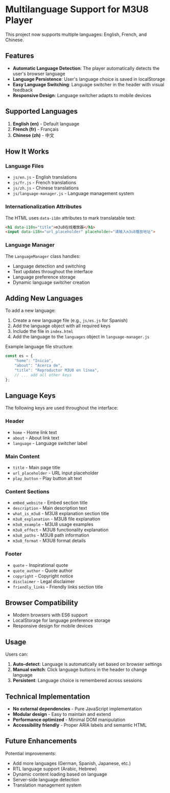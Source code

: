 # Multilanguage Support for M3U8 Player

This project now supports multiple languages: English, French, and Chinese.

## Features

- **Automatic Language Detection**: The player automatically detects the user's browser language
- **Language Persistence**: User's language choice is saved in localStorage
- **Easy Language Switching**: Language switcher in the header with visual feedback
- **Responsive Design**: Language switcher adapts to mobile devices

## Supported Languages

1. **English (en)** - Default language
2. **French (fr)** - Français
3. **Chinese (zh)** - 中文

## How It Works

### Language Files
- `js/en.js` - English translations
- `js/fr.js` - French translations  
- `js/zh.js` - Chinese translations
- `js/language-manager.js` - Language management system

### Internationalization Attributes
The HTML uses `data-i18n` attributes to mark translatable text:

```html
<h1 data-i18n="title">m3u8在线播放器</h1>
<input data-i18n="url_placeholder" placeholder="请输入m3u8播放地址">
```

### Language Manager
The `LanguageManager` class handles:
- Language detection and switching
- Text updates throughout the interface
- Language preference storage
- Dynamic language switcher creation

## Adding New Languages

To add a new language:

1. Create a new language file (e.g., `js/es.js` for Spanish)
2. Add the language object with all required keys
3. Include the file in `index.html`
4. Add the language to the `languages` object in `language-manager.js`

Example language file structure:
```javascript
const es = {
    "home": "Inicio",
    "about": "Acerca de",
    "title": "Reproductor M3U8 en línea",
    // ... add all other keys
};
```

## Language Keys

The following keys are used throughout the interface:

### Header
- `home` - Home link text
- `about` - About link text
- `language` - Language switcher label

### Main Content
- `title` - Main page title
- `url_placeholder` - URL input placeholder
- `play_button` - Play button alt text

### Content Sections
- `embed_website` - Embed section title
- `description` - Main description text
- `what_is_m3u8` - M3U8 explanation section title
- `m3u8_explanation` - M3U8 file explanation
- `m3u8_example` - M3U8 usage examples
- `m3u8_effect` - M3U8 functionality explanation
- `m3u8_paths` - M3U8 path information
- `m3u8_format` - M3U8 format details

### Footer
- `quote` - Inspirational quote
- `quote_author` - Quote author
- `copyright` - Copyright notice
- `disclaimer` - Legal disclaimer
- `friendly_links` - Friendly links section title

## Browser Compatibility

- Modern browsers with ES6 support
- LocalStorage for language preference storage
- Responsive design for mobile devices

## Usage

Users can:
1. **Auto-detect**: Language is automatically set based on browser settings
2. **Manual switch**: Click language buttons in the header to change language
3. **Persistent**: Language choice is remembered across sessions

## Technical Implementation

- **No external dependencies** - Pure JavaScript implementation
- **Modular design** - Easy to maintain and extend
- **Performance optimized** - Minimal DOM manipulation
- **Accessibility friendly** - Proper ARIA labels and semantic HTML

## Future Enhancements

Potential improvements:
- Add more languages (German, Spanish, Japanese, etc.)
- RTL language support (Arabic, Hebrew)
- Dynamic content loading based on language
- Server-side language detection
- Translation management system
